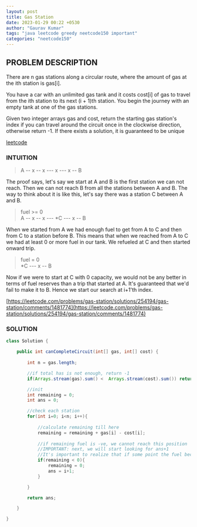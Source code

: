```yaml
---
layout: post
title: Gas Station
date: 2023-01-29 00:22 +0530
author: "Gaurav Kumar"
tags: "java leetcode greedy neetcode150 important"
categories: "neetcode150"
---
```


## PROBLEM DESCRIPTION

There are n gas stations along a circular route, where the amount of gas at the ith station is gas[i].

You have a car with an unlimited gas tank and it costs cost[i] of gas to travel from the ith station to its next (i + 1)th station. You begin the journey with an empty tank at one of the gas stations.

Given two integer arrays gas and cost, return the starting gas station's index if you can travel around the circuit once in the clockwise direction, otherwise return -1. If there exists a solution, it is guaranteed to be unique

[leetcode](https://leetcode.com/problems/gas-station/description/)

### INTUITION

> A -- x -- x --- x --- x -- B

The proof says, let's say we start at A and B is the first station we can not reach. Then we can not reach B from all the stations between A and B. The way to think about it is like this, let's say there was a station C between A and B.

> fuel >= 0  
> A -- x -- x --- *C --- x -- B

When we started from A we had enough fuel to get from A to C and then from C to a station before B. This means that when we reached from A to C we had at least 0 or more fuel in our tank. We refueled at C and then started onward trip.

> fuel = 0  
> *C --- x -- B

Now if we were to start at C with 0 capacity, we would not be any better in terms of fuel reserves than a trip that started at A. It's guaranteed that we'd fail to make it to B. Hence we start our search at i+1'th index.

[https://leetcode.com/problems/gas-station/solutions/254194/gas-station/comments/1481774](https://leetcode.com/problems/gas-station/solutions/254194/gas-station/comments/1481774)

### SOLUTION

```java
class Solution {

    public int canCompleteCircuit(int[] gas, int[] cost) {
        
        int n = gas.length;

        //if total has is not enough, return -1
        if(Arrays.stream(gas).sum() <  Arrays.stream(cost).sum()) return -1;

        //init
        int remaining = 0;
        int ans = 0;

        //check each station
        for(int i=0; i<n; i++){
            
            //calculate remaining till here
            remaining = remaining + gas[i] - cost[i];
            
            //if remaining fuel is -ve, we cannot reach this position
            //IMPORTANT: next, we will start looking for ans+1
            //It's important to realize that if some point the fuel becomes -ve, no position before that can be the answer
            if(remaining < 0){
                remaining = 0;
                ans = i+1;
            }

        }

        return ans;

    }

}
```
